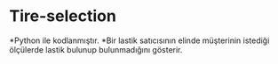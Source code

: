 # Tire-selection

*Python ile kodlanmıştır.
*Bir lastik satıcısının elinde müşterinin istediği ölçülerde lastik bulunup bulunmadığını gösterir.
